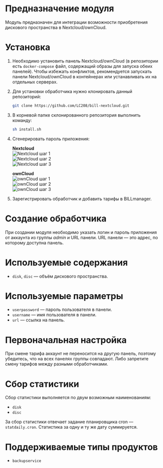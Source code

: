 # Предназначение модуля

Модуль предназначен для интеграции возможности приобретения дискового пространства в Nextcloud/ownCloud.

# Установка

1. Необходимо установить панель Nextcloud/ownCloud (в репозитории есть `docker-compose` файл, содержащий образы для запуска обеих панелей). Чтобы избежать конфликтов, рекомендуется запускать панели Nextcloud/ownCloud в контейнерах или устанавливать их на отдельных серверах.

2. Для установки обработчика нужно клонировать данный репозиторий:

   ```bash
   git clone https://github.com/LC208/bill-nextcloud.git
   ```

3. В корневой папке склонированного репозитория выполнить команду:

   ```bash
   sh install.sh
   ```

4. Сгенерировать пароль приложения:

   **Nextcloud**  
   ![Nextcloud шаг 1](assets/nc_ex_1.png)  
   ![Nextcloud шаг 2](assets/nc_ex_2.png)  
   ![Nextcloud шаг 3](assets/nc_ex_3.png)

   **ownCloud**  
   ![ownCloud шаг 1](assets/oc_ex_1.png)  
   ![ownCloud шаг 2](assets/oc_ex_2.png)  
   ![ownCloud шаг 3](assets/oc_ex_3.png)


5. Зарегистрировать обработчик и добавить тарифы в BILLmanager.

# Создание обработчика

При создании модуля необходимо указать логин и пароль приложения от аккаунта из группы *admin* и URL панели.
URL панели — это адрес, по которому доступна панель.

# Используемые содержания

* `disk`, `disc` — объём дискового пространства.

# Используемые параметры

* `userpassword` — пароль пользователя в панели.
* `username` — имя пользователя в панели.
* `url` — ссылка на панель.

# Первоначальная настройка

При смене тарифа аккаунт не переносится на другую панель, поэтому убедитесь, что на всех панелях группы совпадают. Либо запретите смену тарифов между разными обработчиками.

# Сбор статистики

Сбор статистики выполняется по двум возможным наименованиям:

* `disk`
* `disc`

За сбор статистики отвечает задание планировщика cron — `statdaily.cron`.
Статистика за одну и ту же дату суммируется.

# Поддерживаемые типы продуктов

* `backupservice`
